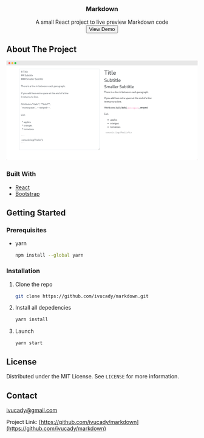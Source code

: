 <br />
<p align="center">
  <h3 align="center">Markdown</h3>

  <p align="center">
      A small React project to live preview Markdown code
      <br />
    <button href="https://jolly-neumann-f8dde3.netlify.app/">View Demo</button>
  </p>
    
</p>

<!-- ABOUT THE PROJECT -->
## About The Project

![Markdown live editor](/images/markdown.png?raw=true)

### Built With

* [React](https://reactjs.org/)
* [Bootstrap](https://getbootstrap.com/)

<!-- GETTING STARTED -->
## Getting Started

### Prerequisites

* yarn
  ```sh
  npm install --global yarn
  ```

### Installation

1. Clone the repo
   ```sh
   git clone https://github.com/ivucady/markdown.git
   ```
2. Install all depedencies
   ```sh
   yarn install
   ```
4. Launch 
   ```JS
   yarn start
   ```


<!-- LICENSE -->
## License

Distributed under the MIT License. See `LICENSE` for more information.

<!-- CONTACT -->
## Contact

ivucady@gmail.com

Project Link: [https://github.com/ivucady/markdown](https://github.com/ivucady/markdown)

